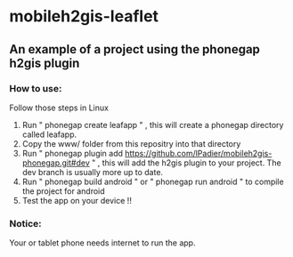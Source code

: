 mobileh2gis-leaflet
===================

## An example of a project using the phonegap h2gis plugin

### How to use:
Follow those steps in Linux
1. Run " phonegap create leafapp " , this will create a phonegap directory called leafapp.
2. Copy the www/ folder from this repositry into that directory
3. Run " phonegap plugin add https://github.com/lPadier/mobileh2gis-phonegap.git#dev " , this will add the h2gis plugin to your project. The dev branch is usually more up to date.
4. Run " phonegap build android " or " phonegap run android " to compile the project for android
5. Test the app on your device !!

### Notice:

Your or tablet phone needs internet to run the app.


